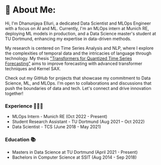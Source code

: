 # 💫 About Me:

Hi, I'm Dhanunjaya Elluri, a dedicated Data Scientist and MLOps Engineer with a focus on AI and ML. Currently, I'm an MLOps intern at Munich RE, deploying ML models in production, and a Data Science master's student at TU Dortmund, enhancing my expertise in data-driven methods.

My research is centered on Time Series Analysis and NLP, where I explore the complexities of temporal data and the intricacies of language through technology. My thesis ["Transformers for Quantized Time Series Forecasting"](https://github.com/Dhanunjaya-Elluri/master-thesis) aims to improve forecasting with advanced transformer techniques and Kernel SAX.

Check out my GitHub for projects that showcase my commitment to Data Science, ML, and MLOps. I'm open to collaborations and discussions that push the boundaries of data and tech. Let's connect and drive innovation together!

### Experience 👨🏻‍💻

- MLOps Intern - Munich RE (Oct 2022 - Present)
- Student Research Assistant - TU Dortmund (Aug 2021 – Oct 2022)
- Data Scientist - TCS (June 2018 - May 2021)

### Education 📚

- Masters in Data Science at TU Dortmund (April 2021 - Present)
- Bachelors in Computer Science at SSIT (Aug 2014 - Sep 2018)
